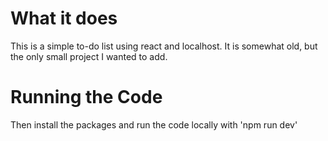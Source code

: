 # What it does
This is a simple to-do list using react and localhost. It is somewhat old, but the only small project I wanted to add.

# Running the Code
Then install the packages and run the code locally with 'npm run dev'

